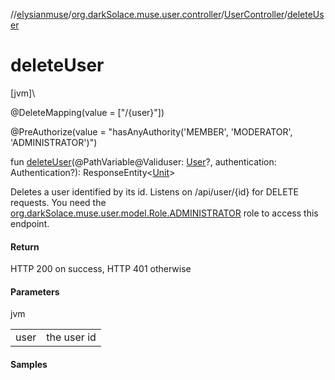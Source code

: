 //[elysianmuse](../../../index.md)/[org.darkSolace.muse.user.controller](../index.md)/[UserController](index.md)/[deleteUser](delete-user.md)

# deleteUser

[jvm]\

@DeleteMapping(value = [&quot;/{user}&quot;])

@PreAuthorize(value = &quot;hasAnyAuthority('MEMBER', 'MODERATOR', 'ADMINISTRATOR')&quot;)

fun [deleteUser](delete-user.md)(@PathVariable@Validuser: [User](../../org.darkSolace.muse.user.model/-user/index.md)?, authentication: Authentication?): ResponseEntity&lt;[Unit](https://kotlinlang.org/api/latest/jvm/stdlib/kotlin/-unit/index.html)&gt;

Deletes a user identified by its id. Listens on /api/user/{id} for DELETE requests. You need the [org.darkSolace.muse.user.model.Role.ADMINISTRATOR](../../org.darkSolace.muse.user.model/-role/-a-d-m-i-n-i-s-t-r-a-t-o-r/index.md) role to access this endpoint.

#### Return

HTTP 200 on success, HTTP 401 otherwise

#### Parameters

jvm

| | |
|---|---|
| user | the user id |

#### Samples
